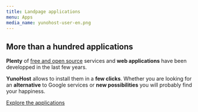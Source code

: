 ```yaml
---
title: Landpage applications
menu: Apps
media_name: yunohost-user-en.png
---
```


## More than a hundred applications

**Plenty** of [free and open source](https://en.wikipedia.org/wiki/Free_software) services and **web applications** have been developped in the last few years.

**YunoHost** allows to install them in a **few clicks**. Whether you are looking for an **alternative** to Google services or **new possibilities** you will probably find your happiness.

[Explore the applications](https://yunohost.org/#/apps_en?classes=btn,btn-primary,btn-lg)